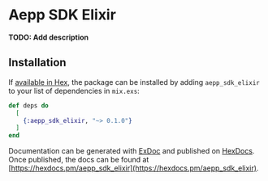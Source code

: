 # Aepp SDK Elixir

**TODO: Add description**

## Installation

If [available in Hex](https://hex.pm/docs/publish), the package can be installed
by adding `aepp_sdk_elixir` to your list of dependencies in `mix.exs`:

```elixir
def deps do
  [
    {:aepp_sdk_elixir, "~> 0.1.0"}
  ]
end
```

Documentation can be generated with [ExDoc](https://github.com/elixir-lang/ex_doc)
and published on [HexDocs](https://hexdocs.pm). Once published, the docs can
be found at [https://hexdocs.pm/aepp_sdk_elixir](https://hexdocs.pm/aepp_sdk_elixir).


